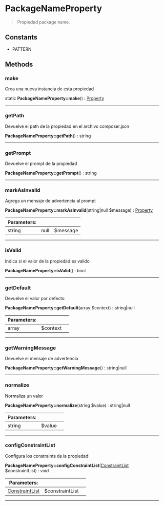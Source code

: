 
                                                                                                                                            
    
# PackageNameProperty


> Propiedad package name.
>
> 




## Constants
- PATTERN




## Methods

### make
Crea una nueva instancia de esta propiedad


static **PackageNameProperty::make**() : [Property](../../../../../Property.md)



---


### getPath
Devuelve el path de la propiedad en el archivo composer.json


**PackageNameProperty::getPath**() : string



---


### getPrompt
Devuelve el prompt de la propiedad


**PackageNameProperty::getPrompt**() : string



---


### markAsInvalid
Agrega un mensaje de advertencia al prompt


**PackageNameProperty::markAsInvalid**(string|null $message) : [Property](../../../../../Property.md)


|Parameters: | | |
| --- | --- | --- |
|string|null |$message |  |

---


### isValid
Indica si el valor de la propiedad es valido


**PackageNameProperty::isValid**() : bool



---


### getDefault
Devuelve el valor por defecto


**PackageNameProperty::getDefault**(array $context) : string|null


|Parameters: | | |
| --- | --- | --- |
|array |$context |  |

---


### getWarningMessage
Devuelve el mensaje de advertencia


**PackageNameProperty::getWarningMessage**() : string|null



---


### normalize
Normaliza un valor


**PackageNameProperty::normalize**(string $value) : string|null


|Parameters: | | |
| --- | --- | --- |
|string |$value |  |

---


### configConstraintList
Configura los constraints de la propiedad


**PackageNameProperty::configConstraintList**([ConstraintList](../../../../../ConstraintList.md) $constraintList) : void


|Parameters: | | |
| --- | --- | --- |
|[ConstraintList](../../../../../ConstraintList.md) |$constraintList |  |

---


                                                                                                                                                                                                                                                                                                                                                                                                            
    
                                                                                                                                                                                                                                                                             
                